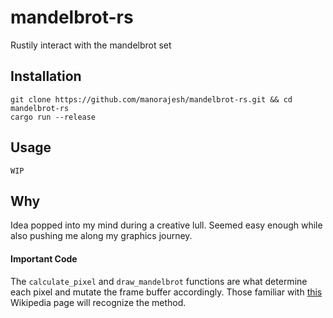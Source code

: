 # mandelbrot-rs
Rustily interact with the mandelbrot set

## Installation
```shell
git clone https://github.com/manorajesh/mandelbrot-rs.git && cd mandelbrot-rs
cargo run --release
```

## Usage
`WIP`

## Why
Idea popped into my mind during a creative lull. Seemed easy enough while also pushing me along my graphics journey.

#### Important Code
The `calculate_pixel` and `draw_mandelbrot` functions are what determine each pixel and mutate the frame buffer accordingly.
Those familiar with [this](https://en.wikipedia.org/wiki/Plotting_algorithms_for_the_Mandelbrot_set) Wikipedia page will recognize the method.
